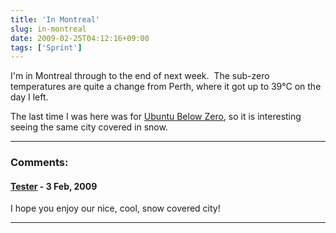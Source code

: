 ```yaml
---
title: 'In Montreal'
slug: in-montreal
date: 2009-02-25T04:12:16+09:00
tags: ['Sprint']
---
```


I\'m in Montreal through to the end of next week.  The sub-zero
temperatures are quite a change from Perth, where it got up to 39°C on
the day I left.

The last time I was here was for [Ubuntu Below
Zero](https://wiki.ubuntu.com/UbuntuBelowZero), so it is interesting
seeing the same city covered in snow.

---
### Comments:
#### [Tester](http://www.tester.ca/) - <time datetime="2009-02-25 04:35:56">3 Feb, 2009</time>

I hope you enjoy our nice, cool, snow covered city!

---

